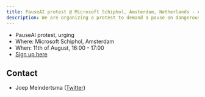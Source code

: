 ```yaml
---
title: PauseAI protest @ Microsoft Schiphol, Amsterdam, Netherlands - August 11th
description: We are organizing a protest to demand a pause on dangerous AI development.
---
```


- PauseAI protest, urging
- Where: Microsoft Schiphol, Amsterdam
- When: 11th of August, 16:00 - 17:00
- [Sign up here](https://forms.gle/t1FvzqaEBmZuBuXS7)

## Contact

- Joep Meindertsma ([Twitter](https://twitter.com/joepmeindertsma))
